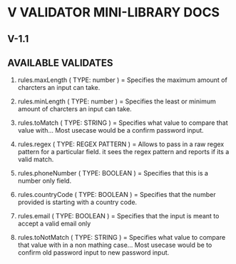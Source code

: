# V VALIDATOR MINI-LIBRARY DOCS

## V-1.1

## AVAILABLE VALIDATES

1. rules.maxLength ( TYPE: number ) = Specifies the maximum amount of charcters an input can take.

2. rules.minLength ( TYPE: number ) = Specifies the least or minimum amount of charcters an input can take.

3. rules.toMatch ( TYPE: STRING ) = Specifies what value to compare that value with... Most usecase would be a confirm password input.

4. rules.regex ( TYPE: REGEX PATTERN ) = Allows to pass in a raw regex pattern for a particular field. it sees the regex pattern and reports if its a valid match.

5. rules.phoneNumber ( TYPE: BOOLEAN ) = Specifies that this is a number only field.

6. rules.countryCode ( TYPE: BOOLEAN ) = Specifies that the number provided is starting with a country code.

7. rules.email ( TYPE: BOOLEAN ) = Specifies that the input is meant to accept a valid email only

8. rules.toNotMatch ( TYPE: STRING ) = Specifies what value to compare that value with in a non mathing case... Most usecase would be to confirm old password input to new password input.